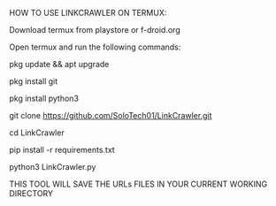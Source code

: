 HOW TO USE LINKCRAWLER ON TERMUX:

Download termux from playstore or f-droid.org

Open termux and run the following commands:

pkg update && apt upgrade

pkg install git

pkg install python3

git clone https://github.com/SoloTech01/LinkCrawler.git

cd LinkCrawler

pip install -r requirements.txt

python3 LinkCrawler.py

THIS TOOL WILL SAVE THE URLs FILES IN YOUR CURRENT WORKING DIRECTORY


